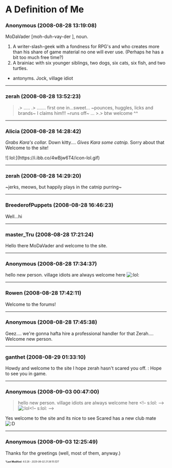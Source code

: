 # A Definition of Me

### **Anonymous** (2008-08-28 13:19:08)

MoDaVader [moh-duh-vay-der ], noun.
1. A writer-slash-geek with a fondness for RPG's and who creates more than his share of game material no one will ever use. (Perhaps he has a bit too much free time?)
2. A brainiac with six younger siblings, two dogs, six cats, six fish, and two turtles.
- antonyms. Jock, village idiot

---

### **zerah** (2008-08-28 13:52:23)

>.> ..... .> .......
first one in...sweet... ~pounces, huggles, licks and brands~ I claims him!!! ~runs off~
... >.>
btw welcome ^^

---

### **Alicia** (2008-08-28 14:28:42)

*Grabs Kara's collar.* Down kitty.... *Gives Kara some catnip.*
Sorry about that
Welcome to the site!
<!-- s:lol: -->![:lol:](https://i.ibb.co/4wBjw6T4/icon-lol.gif)<!-- s:lol: -->

---

### **zerah** (2008-08-28 14:29:20)

~jerks, meows, but happily plays in the catnip purring~

---

### **BreederofPuppets** (2008-08-28 16:46:23)

Well...hi

---

### **master_Tru** (2008-08-28 17:21:24)

Hello there MoDaVader and welcome to the site.

---

### **Anonymous** (2008-08-28 17:34:37)

hello new person. village idiots are always welcome here <!-- s:lol: -->![:lol:](https://i.ibb.co/4wBjw6T4/icon-lol.gif)<!-- s:lol: -->

---

### **Rowen** (2008-08-28 17:42:11)

Welcome to the forums!

---

### **Anonymous** (2008-08-28 17:45:38)

Geez.... we're gonna hafta hire a professional handler for that Zerah....
Welcome new person.

---

### **ganthet** (2008-08-29 01:33:10)

Howdy and welcome to the site I hope zerah hasn't scared you off. : Hope to see you in game.

---

### **Anonymous** (2008-09-03 00:47:00)

> hello new person. village idiots are always welcome here &lt;!&ndash; s:lol: &ndash;&gt;![:lol](https://i.ibb.co/4wBjw6T4/icon-lol.gif)&lt;!&ndash; s:lol: &ndash;&gt;

Yes welcome to the site and its nice to see Scared has a new club mate <!-- s:D -->![:D](https://i.ibb.co/MDcFvFDD/icon-e-biggrin.gif)<!-- s:D -->

---

### **Anonymous** (2008-09-03 12:25:49)

Thanks for the greetings (well, most of them, anyway.)



<span style="font-size: 0.5em;">***Last Modified**: 4.0.28 - *2025-06-02 21:38:15 EDT*</span>